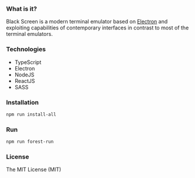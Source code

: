 ### What is it?

Black Screen is a modern terminal emulator based on [Electron](http://electron.atom.io/) and exploiting
capabilities of contemporary interfaces in contrast to most of the terminal emulators.

### Technologies

* TypeScript
* Electron
* NodeJS
* ReactJS
* SASS

### Installation

```bash
npm run install-all
```

### Run

```bash
npm run forest-run
```

### License

The MIT License (MIT)
